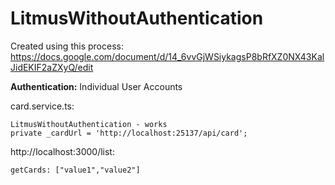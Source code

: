 # LitmusWithoutAuthentication

Created using this process: https://docs.google.com/document/d/14_6vvGjWSiykagsP8bRfXZ0NX43KalJidEKIF2aZXyQ/edit

**Authentication:** Individual User Accounts

card.service.ts:
```
LitmusWithoutAuthentication - works
private _cardUrl = 'http://localhost:25137/api/card';
```
    
http://localhost:3000/list:
```
getCards: ["value1","value2"]
```
